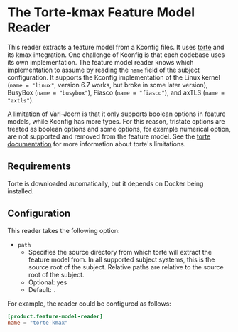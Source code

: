 # The Torte-kmax Feature Model Reader

This reader extracts a feature model from a Kconfig files. It uses
[torte](https://github.com/ekuiter/torte/tree/79a4df3) and its kmax integration. One challenge of Kconfig is that each
codebase uses its own implementation. The feature model reader knows which implementation to assume by reading the
`name` field of the subject configuration. It supports the Kconfig implementation of the Linux kernel
(`name = "linux"`, version 6.7 works, but broke in some later version), BusyBox (`name = "busybox"`),
Fiasco (`name = "fiasco"`), and axTLS (`name = "axtls"`).

A limitation of Vari-Joern is that it only supports boolean options in feature models, while Kconfig has more types.
For this reason, tristate options are treated as boolean options and some options, for example numerical option, are not
supported and removed from the feature model. See the
[torte documentation](https://github.com/ekuiter/torte/tree/79a4df3?tab=readme-ov-file#extraction-transformation-and-analysis)
for more information about torte's limitations.

## Requirements

Torte is downloaded automatically, but it depends on Docker being installed.

## Configuration

This reader takes the following option:

- `path`
    - Specifies the source directory from which torte will extract the feature model from. In all supported subject
      systems, this is the source root of the subject.
      Relative paths are relative to the source root of the subject.
    - Optional: yes
    - Default: `.`

For example, the reader could be configured as follows:

```toml
[product.feature-model-reader]
name = "torte-kmax"
```
